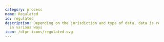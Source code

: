 ```yaml
---
category: process
name: Regulated
id: regulated
description: Depending on the jurisdiction and type of data, data is regulated
  in various ways
icon: /dtpr-icons/regulated.svg
---
```

